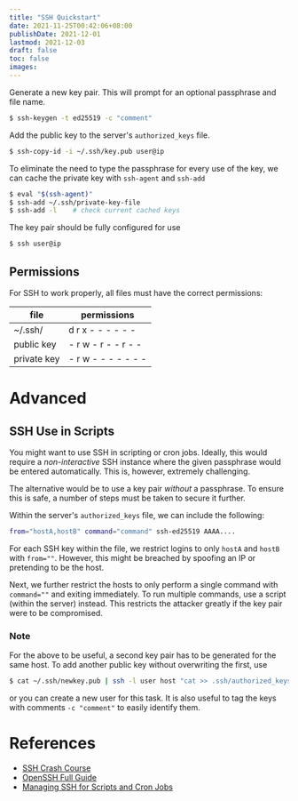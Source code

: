 ```yaml
---
title: "SSH Quickstart"
date: 2021-11-25T00:42:06+08:00
publishDate: 2021-12-01
lastmod: 2021-12-03
draft: false
toc: false
images:
---
```


Generate a new key pair. This will prompt for an optional passphrase and file
name.
```bash
$ ssh-keygen -t ed25519 -c "comment"
```
Add the public key to the server's `authorized_keys` file.
```bash
$ ssh-copy-id -i ~/.ssh/key.pub user@ip
```
To eliminate the need to type the passphrase for every use of the key, we can
cache the private key with `ssh-agent` and `ssh-add`
```bash
$ eval "$(ssh-agent)"
$ ssh-add ~/.ssh/private-key-file
$ ssh-add -l	# check current cached keys
```
The key pair should be fully configured for use
```bash
$ ssh user@ip
```

## Permissions

For SSH to work properly, all files must have the correct permissions:

| file		  | permissions			|
|------------ | ------------------- |
| ~/.ssh/	  | d r x - - - - - -   |
| public key  | - r w - r - - r - - |
| private key | - r w - - - - - - - |

# Advanced

## SSH Use in Scripts

You might want to use SSH in scripting or cron jobs. Ideally, this would require a *non-interactive* SSH instance where the given passphrase would be entered automatically. This is, however, extremely challenging.

The alternative would be to use a key pair *without* a passphrase. To ensure this is safe, a number of steps must be taken to secure it further.

Within the server's `authorized_keys` file, we can include the following:
```bash
from="hostA,hostB" command="command" ssh-ed25519 AAAA....
```

For each SSH key within the file, we restrict logins to only `hostA` and `hostB` with `from=""`. However, this might be breached by spoofing an IP or pretending to be the host.

Next, we further restrict the hosts to only perform a single command with `command=""` and exiting immediately. To run multiple commands, use a script (within the server) instead. This restricts the attacker greatly if the key pair were to be compromised.

### Note
For the above to be useful, a second key pair has to be generated for the same host. To add another public key without overwriting the first, use

```bash
$ cat ~/.ssh/newkey.pub | ssh -l user host "cat >> .ssh/authorized_keys"
```

or you can create a new user for this task. It is also useful to tag the keys with comments `-c "comment"` to easily identify them.

# References
- [SSH Crash Course](https://www.youtube.com/watch?v=hQWRp-FdTpc)
- [OpenSSH Full Guide](https://www.youtube.com/watch?v=YS5Zh7KExvE)
- [Managing SSH for Scripts and Cron Jobs](https://www.linuxjournal.com/article/8257)
